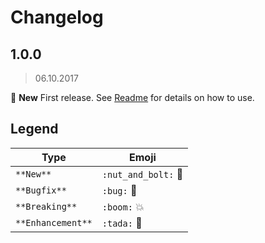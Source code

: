 # Changelog

## 1.0.0

> 06.10.2017  

:tada: **New** First release. See [Readme](./README.md) for details on how to use.

## Legend

Type             | Emoji
-----------------|------------------
`**New**`        |`:nut_and_bolt:` :nut_and_bolt:
`**Bugfix**`     |`:bug:` :bug:
`**Breaking**`   |`:boom:` :boom:
`**Enhancement**`|`:tada:` :tada:

